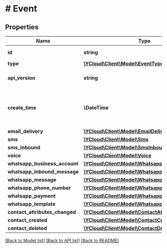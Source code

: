 # # Event

## Properties

Name | Type | Description | Notes
------------ | ------------- | ------------- | -------------
**id** | **string** | Unique ID for the event. |
**type** | [**\YCloud\Client\Model\EventType**](EventType.md) |  |
**api_version** | **string** | The API version used to render this event. |
**create_time** | **\DateTime** | The time at which this event was created, formatted in [RFC 3339](https://datatracker.ietf.org/doc/html/rfc3339). e.g., &#x60;2022-06-01T12:00:00.000Z&#x60;. |
**email_delivery** | [**\YCloud\Client\Model\EmailDelivery**](EmailDelivery.md) |  | [optional]
**sms** | [**\YCloud\Client\Model\Sms**](Sms.md) |  | [optional]
**sms_inbound** | [**\YCloud\Client\Model\SmsInbound**](SmsInbound.md) |  | [optional]
**voice** | [**\YCloud\Client\Model\Voice**](Voice.md) |  | [optional]
**whatsapp_business_account** | [**\YCloud\Client\Model\WhatsappBusinessAccount**](WhatsappBusinessAccount.md) |  | [optional]
**whatsapp_inbound_message** | [**\YCloud\Client\Model\WhatsappInboundMessage**](WhatsappInboundMessage.md) |  | [optional]
**whatsapp_message** | [**\YCloud\Client\Model\WhatsappMessage**](WhatsappMessage.md) |  | [optional]
**whatsapp_phone_number** | [**\YCloud\Client\Model\WhatsappPhoneNumber**](WhatsappPhoneNumber.md) |  | [optional]
**whatsapp_payment** | [**\YCloud\Client\Model\WhatsappPayment**](WhatsappPayment.md) |  | [optional]
**whatsapp_template** | [**\YCloud\Client\Model\WhatsappTemplate**](WhatsappTemplate.md) |  | [optional]
**contact_attributes_changed** | [**\YCloud\Client\Model\ContactAttributesChanged**](ContactAttributesChanged.md) |  | [optional]
**contact_created** | [**\YCloud\Client\Model\ContactCreated**](ContactCreated.md) |  | [optional]
**contact_deleted** | [**\YCloud\Client\Model\ContactDeleted**](ContactDeleted.md) |  | [optional]

[[Back to Model list]](../../README.md#models) [[Back to API list]](../../README.md#endpoints) [[Back to README]](../../README.md)
